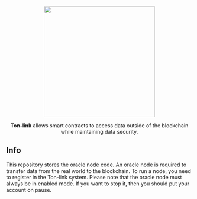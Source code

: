 <div align="center">
<img src="https://user-images.githubusercontent.com/86096361/200165255-ee4bab05-24f4-42e3-bec2-6bcbfa33987d.png" width="300"/>
</div>
<div align="center">


<b><b>Ton-link</b></b> allows smart contracts to access data outside of the blockchain while maintaining data security.
</div>

## Info
This repository stores the oracle node code. An oracle node is required to transfer data from the real world to the blockchain. To run a node, you need to register in the Ton-link system. Please note that the oracle node must always be in enabled mode. If you want to stop it, then you should put your account on pause.
